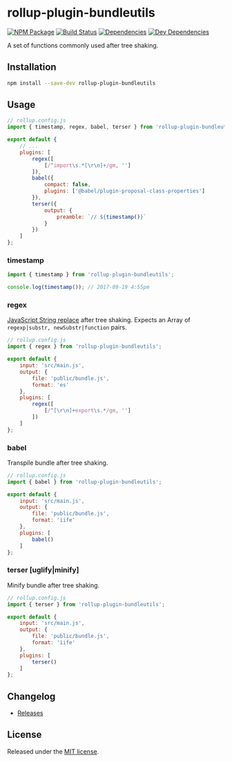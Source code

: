 # rollup-plugin-bundleutils

[![NPM Package][npm]][npm-url]
[![Build Status][build-status]][build-status-url]
[![Dependencies][dependencies]][dependencies-url]
[![Dev Dependencies][dev-dependencies]][dev-dependencies-url]

A set of functions commonly used after tree shaking.

## Installation

```sh
npm install --save-dev rollup-plugin-bundleutils
```

## Usage

```js
// rollup.config.js
import { timestamp, regex, babel, terser } from 'rollup-plugin-bundleutils';

export default {
    // ...
    plugins: [
        regex([
            [/^import\s.*[\r\n]+/gm, '']
        ]),
        babel({
            compact: false,
            plugins: ['@babel/plugin-proposal-class-properties']
        }),
        terser({
            output: {
                preamble: `// ${timestamp()}`
            }
        })
    ]
};
```

### timestamp

```js
import { timestamp } from 'rollup-plugin-bundleutils';

console.log(timestamp()); // 2017-09-19 4:55pm
```

### regex

[JavaScript String replace](https://developer.mozilla.org/en-US/docs/Web/JavaScript/Reference/Global_Objects/String/replace) after tree shaking. Expects an Array of `regexp|substr, newSubstr|function` pairs.

```js
// rollup.config.js
import { regex } from 'rollup-plugin-bundleutils';

export default {
    input: 'src/main.js',
    output: {
        file: 'public/bundle.js',
        format: 'es'
    },
    plugins: [
        regex([
            [/^[\r\n]+export\s.*/gm, '']
        ])
    ]
};
```

### babel

Transpile bundle after tree shaking.

```js
// rollup.config.js
import { babel } from 'rollup-plugin-bundleutils';

export default {
    input: 'src/main.js',
    output: {
        file: 'public/bundle.js',
        format: 'iife'
    },
    plugins: [
        babel()
    ]
};
```

### terser [uglify|minify]

Minify bundle after tree shaking.

```js
// rollup.config.js
import { terser } from 'rollup-plugin-bundleutils';

export default {
    input: 'src/main.js',
    output: {
        file: 'public/bundle.js',
        format: 'iife'
    },
    plugins: [
        terser()
    ]
};
```

## Changelog

* [Releases](https://github.com/pschroen/rollup-plugin-bundleutils/releases)

## License

Released under the [MIT license](LICENSE).


[npm]: https://img.shields.io/npm/v/rollup-plugin-bundleutils.svg
[npm-url]: https://www.npmjs.com/package/rollup-plugin-bundleutils
[build-status]: https://travis-ci.org/pschroen/rollup-plugin-bundleutils.svg
[build-status-url]: https://travis-ci.org/pschroen/rollup-plugin-bundleutils
[dependencies]: https://img.shields.io/david/pschroen/rollup-plugin-bundleutils.svg
[dependencies-url]: https://david-dm.org/pschroen/rollup-plugin-bundleutils
[dev-dependencies]: https://img.shields.io/david/dev/pschroen/rollup-plugin-bundleutils.svg
[dev-dependencies-url]: https://david-dm.org/pschroen/rollup-plugin-bundleutils?type=dev
